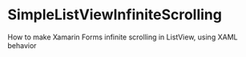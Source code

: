 # SimpleListViewInfiniteScrolling
How to make Xamarin Forms infinite scrolling in ListView, using XAML behavior
